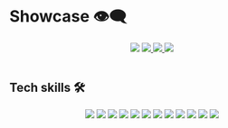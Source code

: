 # Showcase 👁️‍🗨️

<div align="center">
  <img src="https://github-readme-stats.vercel.app/api/top-langs/?username=Makefolder&layout=compact&hide_progress=true" />
  <a href="https://github.com/makefolder/web3-coinflip">
    <img src="https://github-readme-stats.vercel.app/api/pin/?username=makefolder&repo=web3-coinflip" />
  </a>
  <a href="https://github.com/makefolder/studlib">
    <img src="https://github-readme-stats.vercel.app/api/pin/?username=makefolder&repo=studlib" />
  </a>
  <a href="https://github.com/makefolder/forge">
    <img src="https://github-readme-stats.vercel.app/api/pin/?username=makefolder&repo=forge" />
  </a>
</div>

<br/>

## Tech skills 🛠️

<p align="center">
<img src="https://img.shields.io/badge/go-00ADD8?&style=for-the-badge&logo=go&logoColor=white" />
<!-- <img src="https://img.shields.io/badge/typescript-%23007ACC.svg?&style=for-the-badge&logo=typescript&logoColor=white"/> -->
<img src="https://img.shields.io/badge/tailwind-%231572B6.svg?&style=for-the-badge&logo=tailwindcss&logoColor=white"/>
<img src="https://img.shields.io/badge/c99-%2300599C.svg?&style=for-the-badge&logo=c&logoColor=white"/>
<!-- <img src="https://img.shields.io/badge/react-2C4F7C?&style=for-the-badge&logo=react&logoColor=white"/> -->
<img src="https://img.shields.io/badge/sqlite-003B57?&style=for-the-badge&logo=sqlite&logoColor=white"/>
<img src="https://img.shields.io/badge/express-000000?&style=for-the-badge&logo=express&logoColor=white"/>
<img src="https://img.shields.io/badge/nextjs-000000?&style=for-the-badge&logo=nextdotjs&logoColor=white"/>
<img src="https://img.shields.io/badge/bun-000000?&style=for-the-badge&logo=bun&logoColor=white"/>
<img src="https://img.shields.io/badge/nest.js-E0234E?&style=for-the-badge&logo=nestjs&logoColor=white"/>
<img src="https://img.shields.io/badge/git-F05032?&style=for-the-badge&logo=git&logoColor=white"/>
<img src="https://img.shields.io/badge/hono-E36002?&style=for-the-badge&logo=hono&logoColor=white"/>
<img src="https://img.shields.io/badge/mongoDB-47A248?&style=for-the-badge&logo=mongoDB&logoColor=white"/>
<img src="https://img.shields.io/badge/postgresql-4169E1?&style=for-the-badge&logo=postgresql&logoColor=white"/>
</p>
